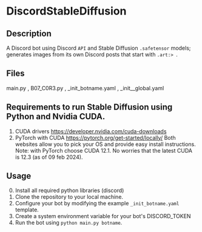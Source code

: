 # DiscordStableDiffusion

## Description
A Discord bot using Discord `API` and Stable Diffusion `.safetensor` models; generates images from its own Discord posts that start with `.art:> `.

## Files
main.py
, B07_C0R3.py
, _init_botname.yaml
, _init__global.yaml

## Requirements to run Stable Diffusion using Python and Nvidia CUDA.
1. CUDA drivers
https://developer.nvidia.com/cuda-downloads
2. PyTorch with CUDA
https://pytorch.org/get-started/locally/
Both websites allow you to pick your OS and provide easy install instructions.
Note: with PyTorch choose CUDA 12.1. No worries that the latest CUDA is 12.3 (as of 09 feb 2024).

## Usage
0. Install all required python libraries (discord)
1. Clone the repository to your local machine.
2. Configure your bot by modifying the example `_init_botname.yaml` template.
3. Create a system environment variable for your bot's DISCORD_TOKEN
4. Run the bot using `python main.py botname`.
